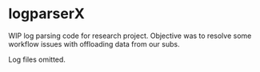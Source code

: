 # logparserX
WIP log parsing code for research project. Objective was to resolve some workflow issues with offloading data from our subs.

Log files omitted.
